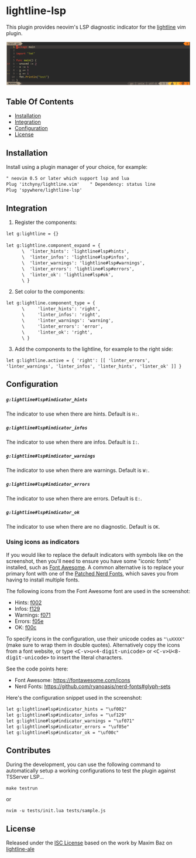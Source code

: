 # lightline-lsp

This plugin provides neovim's LSP diagnostic indicator for the [lightline](https://github.com/itchyny/lightline.vim) vim plugin.

![screenshot](./screenshot.png)

## Table Of Contents

* [Installation](#installation)
* [Integration](#integration)
* [Configuration](#configuration)
* [License](#license)

## Installation

Install using a plugin manager of your choice, for example:

```viml
" neovim 0.5 or later which support lsp and lua
Plug 'itchyny/lightline.vim'    " Dependency: status line
Plug 'spywhere/lightline-lsp'
```

## Integration

1. Register the components:

```viml
let g:lightline = {}

let g:lightline.component_expand = {
      \  'linter_hints': 'lightline#lsp#hints',
      \  'linter_infos': 'lightline#lsp#infos',
      \  'linter_warnings': 'lightline#lsp#warnings',
      \  'linter_errors': 'lightline#lsp#errors',
      \  'linter_ok': 'lightline#lsp#ok',
      \ }
```

2. Set color to the components:

```viml
let g:lightline.component_type = {
      \     'linter_hints': 'right',
      \     'linter_infos': 'right',
      \     'linter_warnings': 'warning',
      \     'linter_errors': 'error',
      \     'linter_ok': 'right',
      \ }
```

3. Add the components to the lightline, for example to the right side:

```viml
let g:lightline.active = { 'right': [[ 'linter_errors', 'linter_warnings', 'linter_infos', 'linter_hints', 'linter_ok' ]] }
```

## Configuration

##### `g:lightline#lsp#indicator_hints`

The indicator to use when there are hints. Default is `H:`.

##### `g:lightline#lsp#indicator_infos`

The indicator to use when there are infos. Default is `I:`.

##### `g:lightline#lsp#indicator_warnings`

The indicator to use when there are warnings. Default is `W:`.

##### `g:lightline#lsp#indicator_errors`

The indicator to use when there are errors. Default is `E:`.

##### `g:lightline#lsp#indicator_ok`

The indicator to use when there are no diagnostic. Default is `OK`.

### Using icons as indicators

If you would like to replace the default indicators with symbols like on the screenshot, then you'll need to ensure you have some "iconic fonts" installed, such as [Font Awesome](https://fontawesome.com). A common alternative is to replace your primary font with one of the [Patched Nerd Fonts](https://github.com/ryanoasis/nerd-fonts), which saves you from having to install multiple fonts.

The following icons from the Font Awesome font are used in the screenshot:

* Hints: [f002](https://fontawesome.com/icons/search)
* Infos: [f129](https://fontawesome.com/icons/info)
* Warnings: [f071](https://fontawesome.com/icons/exclamation-triangle)
* Errors: [f05e](https://fontawesome.com/icons/ban)
* OK: [f00c](https://fontawesome.com/icons/check)

To specify icons in the configuration, use their unicode codes as `"\uXXXX"` (make sure to wrap them in double quotes). Alternatively copy the icons from a font website, or type <kbd>\<C-v\>u\<4-digit-unicode\></kbd> or <kbd>\<C-v\>U\<8-digit-unicode\></kbd> to insert the literal characters.

See the code points here:

* Font Awesome: https://fontawesome.com/icons
* Nerd Fonts: https://github.com/ryanoasis/nerd-fonts#glyph-sets

Here's the configuration snippet used in the screenshot:

```viml
let g:lightline#lsp#indicator_hints = "\uf002"
let g:lightline#lsp#indicator_infos = "\uf129"
let g:lightline#lsp#indicator_warnings = "\uf071"
let g:lightline#lsp#indicator_errors = "\uf05e"
let g:lightline#lsp#indicator_ok = "\uf00c"
```

## Contributes

During the development, you can use the following command to automatically setup
a working configurations to test the plugin against TSServer LSP...

```
make testrun
```

or

```
nvim -u tests/init.lua tests/sample.js
```

## License

Released under the [ISC License](LICENSE)
based on the work by Maxim Baz on [lightline-ale](https://github.com/maximbaz/lightline-ale)
